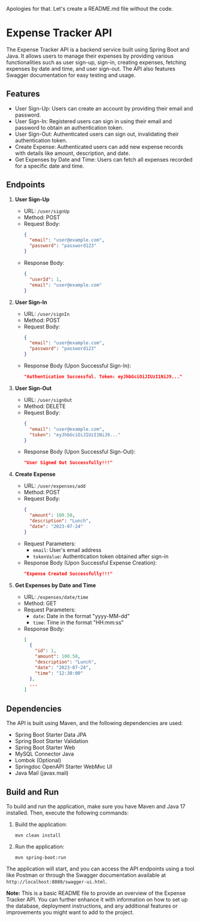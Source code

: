 Apologies for that. Let's create a README.md file without the code.

# Expense Tracker API

The Expense Tracker API is a backend service built using Spring Boot and Java. It allows users to manage their expenses by providing various functionalities such as user sign-up, sign-in, creating expenses, fetching expenses by date and time, and user sign-out. The API also features Swagger documentation for easy testing and usage.

## Features

- User Sign-Up: Users can create an account by providing their email and password.
- User Sign-In: Registered users can sign in using their email and password to obtain an authentication token.
- User Sign-Out: Authenticated users can sign out, invalidating their authentication token.
- Create Expense: Authenticated users can add new expense records with details like amount, description, and date.
- Get Expenses by Date and Time: Users can fetch all expenses recorded for a specific date and time.

## Endpoints

1. **User Sign-Up**
   - URL: `/user/signUp`
   - Method: POST
   - Request Body:
     ```json
     {
       "email": "user@example.com",
       "password": "password123"
     }
     ```
   - Response Body:
     ```json
     {
       "userId": 1,
       "email": "user@example.com"
     }
     ```

2. **User Sign-In**
   - URL: `/user/signIn`
   - Method: POST
   - Request Body:
     ```json
     {
       "email": "user@example.com",
       "password": "password123"
     }
     ```
   - Response Body (Upon Successful Sign-In):
     ```json
     "Authentication Successful. Token: eyJhbGciOiJIUzI1NiJ9..."
     ```

3. **User Sign-Out**
   - URL: `/user/signOut`
   - Method: DELETE
   - Request Body:
     ```json
     {
       "email": "user@example.com",
       "token": "eyJhbGciOiJIUzI1NiJ9..."
     }
     ```
   - Response Body (Upon Successful Sign-Out):
     ```json
     "User Signed Out Successfully!!!"
     ```

4. **Create Expense**
   - URL: `/user/expenses/add`
   - Method: POST
   - Request Body:
     ```json
     {
       "amount": 100.50,
       "description": "Lunch",
       "date": "2023-07-24"
     }
     ```
   - Request Parameters:
     - `email`: User's email address
     - `tokenValue`: Authentication token obtained after sign-in
   - Response Body (Upon Successful Expense Creation):
     ```json
     "Expense Created Successfully!!!"
     ```

5. **Get Expenses by Date and Time**
   - URL: `/expenses/date/time`
   - Method: GET
   - Request Parameters:
     - `date`: Date in the format "yyyy-MM-dd"
     - `time`: Time in the format "HH:mm:ss"
   - Response Body:
     ```json
     [
       {
         "id": 1,
         "amount": 100.50,
         "description": "Lunch",
         "date": "2023-07-24",
         "time": "12:30:00"
       },
       ...
     ]
     ```

## Dependencies

The API is built using Maven, and the following dependencies are used:

- Spring Boot Starter Data JPA
- Spring Boot Starter Validation
- Spring Boot Starter Web
- MySQL Connector Java
- Lombok (Optional)
- Springdoc OpenAPI Starter WebMvc UI
- Java Mail (javax.mail)

## Build and Run

To build and run the application, make sure you have Maven and Java 17 installed. Then, execute the following commands:

1. Build the application:
   ```
   mvn clean install
   ```

2. Run the application:
   ```
   mvn spring-boot:run
   ```

The application will start, and you can access the API endpoints using a tool like Postman or through the Swagger documentation available at `http://localhost:8080/swagger-ui.html`.

**Note:** This is a basic README file to provide an overview of the Expense Tracker API. You can further enhance it with information on how to set up the database, deployment instructions, and any additional features or improvements you might want to add to the project.
